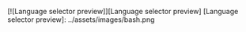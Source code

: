

[![Language selector preview]][Language selector preview]
  [Language selector preview]: ../assets/images/bash.png